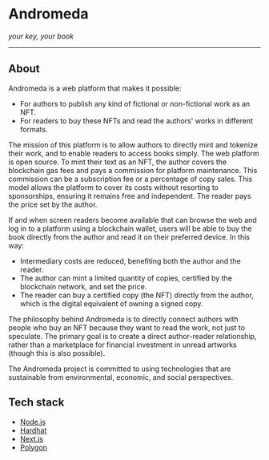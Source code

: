 # Andromeda

*your key, your book*

------

## About

Andromeda is a web platform that makes it possible:

* For authors to publish any kind of fictional or non-fictional work as an NFT.
* For readers to buy these NFTs and read the authors' works in different formats.

The mission of this platform is to allow authors to directly mint and tokenize their work, and to enable readers to access books simply.
The web platform is open source. To mint their text as an NFT, the author covers the blockchain gas fees and pays a commission for platform maintenance. This commission can be a subscription fee or a percentage of copy sales. This model allows the platform to cover its costs without resorting to sponsorships, ensuring it remains free and independent.
The reader pays the price set by the author.

If and when screen readers become available that can browse the web and log in to a platform using a blockchain wallet, users will be able to buy the book directly from the author and read it on their preferred device. In this way:

* Intermediary costs are reduced, benefiting both the author and the reader.
* The author can mint a limited quantity of copies, certified by the blockchain network, and set the price.
* The reader can buy a certified copy (the NFT) directly from the author, which is the digital equivalent of owning a signed copy.

The philosophy behind Andromeda is to directly connect authors with people who buy an NFT because they want to read the work, not just to speculate. The primary goal is to create a direct author-reader relationship, rather than a marketplace for financial investment in unread artworks (though this is also possible). 

The Andromeda project is committed to using technologies that are sustainable from environmental, economic, and social perspectives.


## Tech stack

* [Node.js](https://nodejs.org/en)
* [Hardhat](https://hardhat.org/docs/getting-started)
* [Next.js](https://nextjs.org/docs/app/getting-started/installation)
* [Polygon](https://polygon.technology/)